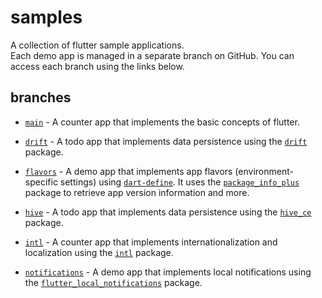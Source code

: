 # samples

A collection of flutter sample applications.  
Each demo app is managed in a separate branch on GitHub. You can access each branch using the links below.

## branches
* [`main`](https://github.com/covaaa/samples/tree/main) - A counter app that implements the basic concepts of flutter.

* [`drift`](https://github.com/covaaa/samples/tree/drift) - A todo app that implements data persistence using the [`drift`](https://pub.dev/packages/drift) package.

* [`flavors`](https://github.com/covaaa/samples/tree/flavors) - A demo app that implements app flavors (environment-specific settings) using [`dart-define`](https://dartcode.org/docs/using-dart-define-in-flutter). It uses the [`package_info_plus`](https://pub.dev/packages/package_info_plus) package to retrieve app version information and more.

* [`hive`](https://github.com/covaaa/samples/tree/hive) - A todo app that implements data persistence using the [`hive_ce`](https://pub.dev/packages/hive_ce) package.

* [`intl`](https://github.com/cova/samples/tree/intl) - A counter app that implements internationalization and localization using the [`intl`](https://pub.dev/packages/intl) package.

* [`notifications`](https://github.com/covaaa/samples/tree/notifications) - A demo app that implements local notifications using the [`flutter_local_notifications`](https://pub.dev/packages/flutter_local_notifications) package.
